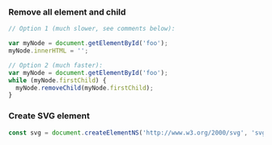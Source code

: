 ### Remove all element and child

```js
// Option 1 (much slower, see comments below):

var myNode = document.getElementById('foo');
myNode.innerHTML = '';

// Option 2 (much faster):
var myNode = document.getElementById('foo');
while (myNode.firstChild) {
  myNode.removeChild(myNode.firstChild);
}
```

### Create SVG element

```js
const svg = document.createElementNS('http://www.w3.org/2000/svg', 'svg');
```
